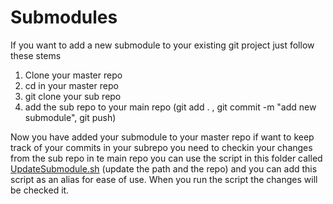 # Submodules

If you want to add a new submodule to your existing git project just follow these stems 

1. Clone your master repo
2. cd in your master repo
3. git clone your sub repo
4. add the sub repo to your main repo (git add . , git commit -m "add new submodule", git push)

Now you have added your submodule to your master repo if want to keep track of your commits in your subrepo you need to checkin your changes from the sub repo in te main repo you can use the script in this folder called [UpdateSubmodule.sh](UpdateSubmodules.sh) (update the path and the repo) and you can add this script as an alias for ease of use.
When you run the script the changes will be checked it.

